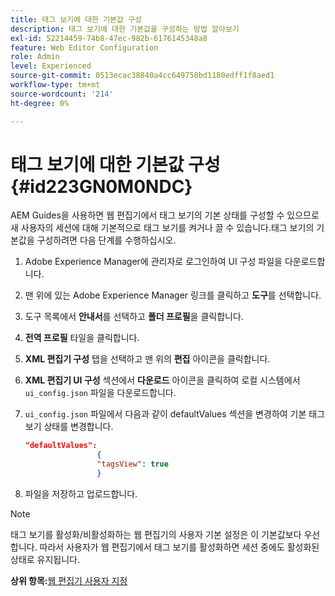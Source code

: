 ```yaml
---
title: 태그 보기에 대한 기본값 구성
description: 태그 보기에 대한 기본값을 구성하는 방법 알아보기
exl-id: 52214459-74b8-47ec-982b-6176145348a8
feature: Web Editor Configuration
role: Admin
level: Experienced
source-git-commit: 0513ecac38840a4cc649758bd1180edff1f8aed1
workflow-type: tm+mt
source-wordcount: '214'
ht-degree: 0%

---
```


# 태그 보기에 대한 기본값 구성 {#id223GN0M0NDC}

AEM Guides을 사용하면 웹 편집기에서 태그 보기의 기본 상태를 구성할 수 있으므로 새 사용자의 세션에 대해 기본적으로 태그 보기를 켜거나 끌 수 있습니다.태그 보기의 기본값을 구성하려면 다음 단계를 수행하십시오.

1. Adobe Experience Manager에 관리자로 로그인하여 UI 구성 파일을 다운로드합니다.
1. 맨 위에 있는 Adobe Experience Manager 링크를 클릭하고 **도구**&#x200B;를 선택합니다.
1. 도구 목록에서 **안내서**&#x200B;를 선택하고 **폴더 프로필**&#x200B;을 클릭합니다.
1. **전역 프로필** 타일을 클릭합니다.
1. **XML 편집기 구성** 탭을 선택하고 맨 위의 **편집** 아이콘을 클릭합니다.
1. **XML 편집기 UI 구성** 섹션에서 **다운로드** 아이콘을 클릭하여 로컬 시스템에서 `ui_config.json` 파일을 다운로드합니다.
1. `ui_config.json` 파일에서 다음과 같이 defaultValues 섹션을 변경하여 기본 태그 보기 상태를 변경합니다.

   ```json
   "defaultValues":
                   {
                   "tagsView": true
                   }
   ```

1. 파일을 저장하고 업로드합니다.

>[!NOTE]
>
> 태그 보기를 활성화/비활성화하는 웹 편집기의 사용자 기본 설정은 이 기본값보다 우선합니다. 따라서 사용자가 웹 편집기에서 태그 보기를 활성화하면 세션 중에도 활성화된 상태로 유지됩니다.

**상위 항목:**[&#x200B;웹 편집기 사용자 지정](conf-web-editor.md)
